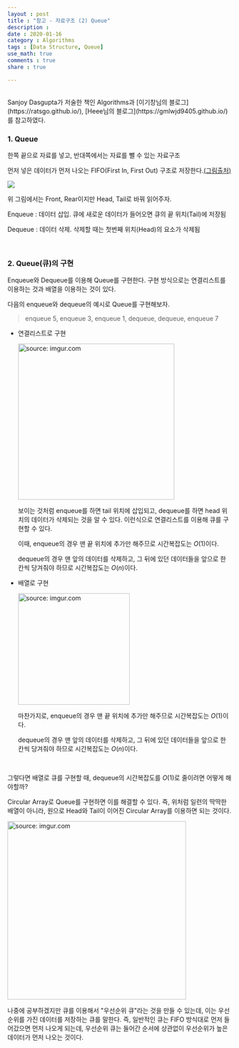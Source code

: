 ```yaml
---
layout : post
title : "참고 - 자료구조 (2) Queue"
description :
date : 2020-01-16
category : Algorithms
tags : [Data Structure, Queue]
use_math: true
comments : true
share : true

---
```


<br/>
Sanjoy Dasgupta가 저술한 책인 Algorithms과 [이기창님의 블로그](https://ratsgo.github.io/), [Heee님의 블로그](https://gmlwjd9405.github.io/)를 참고하였다.

<br/>

### 1. Queue

한쪽 끝으로 자료를 넣고, 반대쪽에서는 자료를 뺄 수 있는 자료구조

먼저 넣은 데이터가 먼저 나오는 FIFO(First In, First Out) 구조로 저장한다.[(그림출처)](https://monsieursongsong.tistory.com/5)

![](https://t1.daumcdn.net/cfile/tistory/2541CF34588E84760C)

위 그림에서는 Front, Rear이지만 Head, Tail로 바꿔 읽어주자.

Enqueue : 데이터 삽입. 큐에 새로운 데이터가 들어오면 큐의 끝 위치(Tail)에 저장됨

Dequeue : 데이터 삭제. 삭제할 때는 첫번째 위치(Head)의 요소가 삭제됨

<br/>

### 2. Queue(큐)의 구현

Enqueue와 Dequeue를 이용해 Queue를 구현한다. 구현 방식으로는 연결리스트를 이용하는 것과 배열을 이용하는 것이 있다.

다음의 enqueue와 dequeue의 예시로 Queue를 구현해보자.

> enqueue 5, enqueue 3, enqueue 1, dequeue, dequeue, enqueue 7

- 연결리스트로 구현

  <a href="https://imgur.com/e8jTWwp"><img src="https://i.imgur.com/e8jTWwp.png" width="350px" title="source: imgur.com" /></a>

  보이는 것처럼 enqueue를 하면 tail 위치에 삽입되고, dequeue를 하면 head 위치의 데이터가 삭제되는 것을 알 수 있다. 이런식으로 연결리스트를 이용해 큐를 구현할 수 있다.

  이때, enqueue의 경우 맨 끝 위치에 추가만 해주므로 시간복잡도는 $O(1)$이다.

  dequeue의 경우 맨 앞의 데이터를 삭제하고, 그 뒤에 있던 데이터들을 앞으로 한 칸씩 당겨줘야 하므로 시간복잡도는 $O(n)$이다.

- 배열로 구현

  <a href="https://imgur.com/W8XOGpU"><img src="https://i.imgur.com/W8XOGpU.png" width="250px" title="source: imgur.com" /></a>

  마찬가지로, enqueue의 경우 맨 끝 위치에 추가만 해주므로 시간복잡도는 $O(1)$이다.

  dequeue의 경우 맨 앞의 데이터를 삭제하고, 그 뒤에 있던 데이터들을 앞으로 한 칸씩 당겨줘야 하므로 시간복잡도는 $O(n)$이다.

<br/>

그렇다면 배열로 큐를 구현할 때, dequeue의 시간복잡도를 $O(1)$로 줄이려면 어떻게 해야할까?

Circular Array로 Queue를 구현하면 이를 해결할 수 있다. 즉, 위처럼 일련의 딱딱한 배열이 아니라, 원으로 Head와 Tail이 이어진 Circular Array를 이용하면 되는 것이다.

<a href="https://imgur.com/zzBmv5I"><img src="https://i.imgur.com/zzBmv5I.png" width="400px" title="source: imgur.com" /></a>

나중에 공부하겠지만 큐를 이용해서 "우선순위 큐"라는 것을 만들 수 있는데, 이는 우선순위를 가진 데이터를 저장하는 큐를 말한다. 즉, 일반적인 큐는 FIFO 방식대로 먼저 들어갔으면 먼저 나오게 되는데, 우선순위 큐는 들어간 순서에 상관없이 우선순위가 높은 데이터가 먼저 나오는 것이다.

<br/>